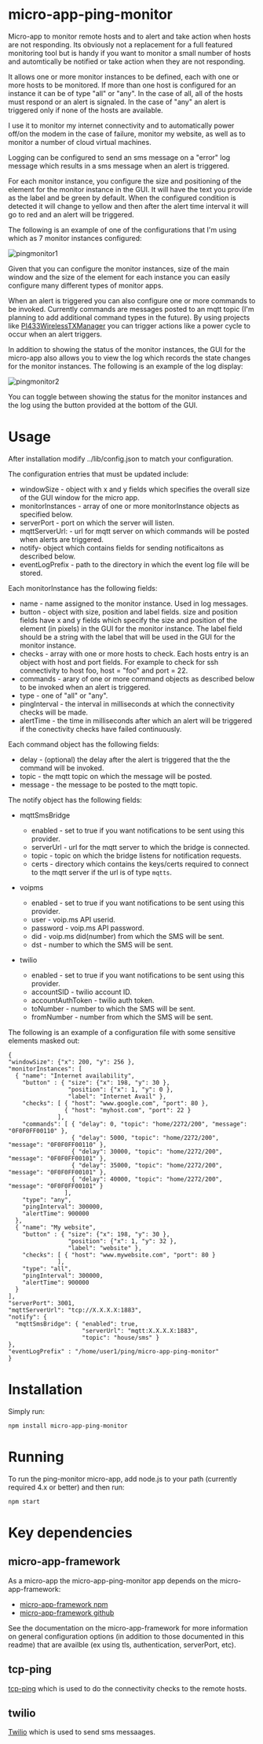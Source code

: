 # micro-app-ping-monitor

Micro-app to monitor remote hosts and to alert and take action when
hosts are not responding. Its obviously not a replacement for
a full featured monitoring tool but is handy if you want to monitor a small number of hosts and automtically be notified or
take action when they are not responding.

It allows one or more monitor instances to be defined, each with
one or more hosts to be monitored.  If more than one host is
configured for an instance it can be of type "all" or "any".  In the case of all, all of the hosts must respond or an alert is signaled. In
the case of "any" an alert is triggered only if none of the hosts are available.

I use it to monitor my internet connectivity and to automatically
power off/on the modem in the case of failure, monitor my website, as well as to monitor a number of cloud virtual machines.

Logging can be configured to send an sms message on a "error"
log message which results in a sms message when an alert
is triggered.

For each monitor instance, you configure the size and positioning
of the element for the monitor instance in the GUI.  It will have the
text you provide as the label and be green by default.  When the configured condition is detected it will change to yellow and
then after the alert time interval it will go to red and an
alert will be triggered.

The following is an example of one of the configurations that
I'm using which as 7 monitor instances configured:

![pingmonitor1](https://github.com/mhdawson/micro-app-ping-monitor/blob/master/pictures/pingmonitor1.jpg?raw=true)

Given that you can configure the monitor instances, size of the main window and the size of the element for each instance you can easily configure many different types of monitor apps.

When an alert is triggered you can also configure one or more commands to be invoked.  Currently commands are messages posted
to an mqtt topic (I'm planning to add additional command types in the
future). By using projects like [PI433WirelessTXManager](https://github.com/mhdawson/PI433WirelessTXManager) you can trigger actions like a power cycle to occur when an
alert triggers.

In addition to showing the status of the monitor instances, the GUI for the micro-app also allows you to view the log which records the state changes for the monitor instances.  The following is an example of the log display:

![pingmonitor2](https://github.com/mhdawson/micro-app-ping-monitor/blob/master/pictures/pingmonitor2.jpg?raw=true)

You can toggle between showing the status for the monitor instances and the log using the button provided at the bottom of the GUI.

# Usage

After installation modify ../lib/config.json to match
your configuration.

The configuration entries that must be updated include:

* windowSize - object with x and y fields which specifies the
  overall size of the GUI window for the micro app.
* monitorInstances - array of one or more monitorInstance
  objects as specified below.
* serverPort - port on which the server will listen.
* mqttServerUrl: - url for mqtt server on which commands will
  be posted when alerts are triggered.
* notify- object which contains fields for sending notificaitons
  as described below.
* eventLogPrefix - path to the directory in which the event log
  file will be stored.

Each monitorInstance has the following fields:

* name - name assigned to the monitor instance. Used in log
  messages.
* button - object with size, position and label fields.  size
  and position fields have x and y fields which specify the size
  and position of the element (in pixels) in the GUI for the
  monitor instance.  The label field should be a string with
  the label that will be used in the GUI for the monitor instance.
* checks - array with one or more hosts to check.  Each hosts
  entry is an object with host and port fields.  For example to
  check for ssh connectivity to host foo, host = "foo" and
  port = 22.
* commands - arary of one or more command objects as
  described below to be invoked when an alert is triggered.
* type - one of "all" or "any".
* pingInterval - the interval in milliseconds at which
  the connectivity checks will be made.
* alertTime - the time in milliseconds after which an alert
  will be triggered if the conectivity checks have failed
  continuously.

Each command object has the following fields:

* delay - (optional) the delay after the alert is triggered
  that the the command will be invoked.
* topic - the mqtt topic on which the message will be posted.
* message - the message to be posted to the mqtt topic.

The notify object has the following fields:

* mqttSmsBridge
  * enabled - set to true if you want notifications to
    be sent using this provider.
  * serverUrl - url for the mqtt server to which the
    bridge is connected.
  * topic - topic on which the bridge listens for
    notification requests.
  * certs - directory which contains the keys/certs
    required to connect to the mqtt server if the
    url is of type `mqtts`.

* voipms
  * enabled - set to true if you want notifications to
    be sent using this provider.
  * user - voip.ms API userid.
  * password - voip.ms API password.
  * did - voip.ms did(number) from which the SMS will be sent.
  * dst - number to which the SMS will be sent.

* twilio
  * enabled - set to true if you want notifications to
    be sent using this provider.
  * accountSID - twilio account ID.
  * accountAuthToken - twilio auth token.
  * toNumber - number to which the SMS will be sent.
  * fromNumber - number from which the SMS will be sent.

The following is an example of a configuration file with
some sensitive elements masked out:  

  ```
  {
  "windowSize": {"x": 200, "y": 256 },
  "monitorInstances": [
    { "name": "Internet availability",
      "button" : { "size": {"x": 198, "y": 30 },
                   "position": {"x": 1, "y": 0 },
                   "label": "Internet Avail" },
      "checks": [ { "host": "www.google.com", "port": 80 },
                  { "host": "myhost.com", "port": 22 }
                ],
      "commands": [ { "delay": 0, "topic": "home/2272/200", "message": "0F0F0FF00110" },
                    { "delay": 5000, "topic": "home/2272/200", "message": "0F0F0FF00110" },
                    { "delay": 30000, "topic": "home/2272/200", "message": "0F0F0FF00101" },
                    { "delay": 35000, "topic": "home/2272/200", "message": "0F0F0FF00101" },
                    { "delay": 40000, "topic": "home/2272/200", "message": "0F0F0FF00101" }
                  ],
      "type": "any",
      "pingInterval": 300000,
      "alertTime": 900000
    },
    { "name": "My website",
      "button" : { "size": {"x": 198, "y": 30 },
                   "position": {"x": 1, "y": 32 },
                   "label": "website" },
      "checks": [ { "host": "www.mywebsite.com", "port": 80 }
                ],
      "type": "all",
      "pingInterval": 300000,
      "alertTime": 900000
    }
  ],
  "serverPort": 3001,
  "mqttServerUrl": "tcp://X.X.X.X:1883",
  "notify": {
    "mqttSmsBridge": { "enabled": true,
                       "serverUrl": "mqtt:X.X.X.X:1883",
                       "topic": "house/sms" }
  },
  "eventLogPrefix" : "/home/user1/ping/micro-app-ping-monitor"
}
```

# Installation

Simply run:

```
npm install micro-app-ping-monitor
```

# Running

To run the ping-monitor micro-app, add node.js to your path (currently required 4.x or better) and then run:

```
npm start
```

# Key dependencies

## micro-app-framework
As a micro-app the micro-app-ping-monitor app depends on the micro-app-framework:

* [micro-app-framework npm](https://www.npmjs.com/package/micro-app-framework)
* [micro-app-framework github](https://github.com/mhdawson/micro-app-framework)

See the documentation on the micro-app-framework for more information on general configuration options (in addition to those documented in this readme) that are availble (ex using tls, authentication, serverPort, etc).

## tcp-ping

[tcp-ping](https://www.npmjs.com/package/tcp-ping) which is used to do the connectivity checks to the remote hosts.

## twilio

[Twilio](https://www.twilio.com/) which is used to send sms messaages.
